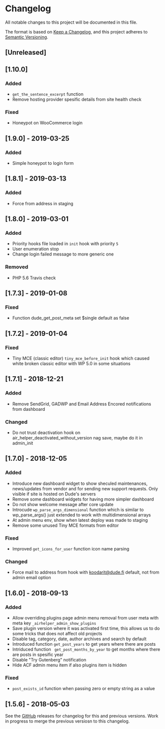# Changelog
All notable changes to this project will be documented in this file.

The format is based on [Keep a Changelog](https://keepachangelog.com/en/1.0.0/), and this project adheres to [Semantic Versioning](https://semver.org/spec/v2.0.0.html).

## [Unreleased]

## [1.10.0]
### Added
- `get_the_sentence_excerpt` function
- Remove hosting provider spesific details from site health check

### Fixed
- Honeypot on WooCommerce login

## [1.9.0] - 2019-03-25
### Added
- Simple honeypot to login form

## [1.8.1] - 2019-03-13
### Added
- Force from address in staging

## [1.8.0] - 2019-03-01
### Added
- Priority hooks file loaded in `init` hook with priority `5`
- User enumeration stop
- Change login failed message to more generic one

### Removed
- PHP 5.6 Travis check

## [1.7.3] - 2019-01-08
### Fixed
- Function dude_get_post_meta set $single default as false

## [1.7.2] - 2019-01-04
### Fixed
- Tiny MCE (classic editor) `tiny_mce_before_init` hook which caused white broken classic editor with WP 5.0 in some situations

## [1.7.1] - 2018-12-21
### Added
- Remove SendGrid, GADWP and Email Address Encored notifications from dashboard

### Changed
- Do not trust deactivation hook on air_helper_deactivated_without_version nag save, maybe do it in admin_init

## [1.7.0] - 2018-12-05
### Added
- Introduce new dashboard widget to show sheculed maintenances, news/updates from vendor and for sending new support requests. Only visible if site is hosted on Dude's servers
- Remove some dashboard widgets for having more simpler dashboard
- Do not show welcome message after core update
- Introcude `wp_parse_args_dimensional` function which is similar to wp_parse_args() just extended to work with multidimensional arrays
- At admin menu env, show when latest deploy was made to staging
- Remove some unused Tiny MCE formats from editor

### Fixed
- Improved `get_icons_for_user` function icon name parsing

### Changed
- Force mail to address from hook with koodarit@dude.fi default, not from admin email option

## [1.6.0] - 2018-09-13
### Added
* Allow overriding plugins page admin menu removal from user meta with meta key `_airhelper_admin_show_plugins`
* Save plugin version where it was activated first time, this allows us to do some tricks that does not affect old projects
* Disable tag, category, date, author archives and search by default
* Introduced function `get_post_years` to get years where there are posts
* Intriduced function ` get_post_months_by_year` to get months where there are posts in spesific year
* Disable "Try Gutenberg" notification
* Hide ACF admin menu item if also plugins item is hidden

### Fixed
* `post_exists_id` function when passing zero or empty string as a value

## [1.5.6] - 2018-05-03

See the [GitHub](https://github.com/digitoimistodude/air-helper/releases) releases for changelog for this and previous versions. Work in progress to merge the previous versiosn to this changelog. 
